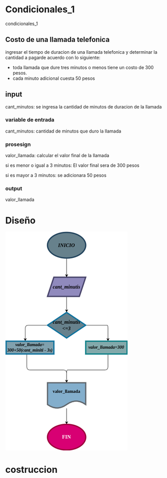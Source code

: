 # Condicionales_1
condicionales_1

##  Costo de una llamada telefonica

ingresar el tiempo de duracion de una llamada telefonica y determinar la cantidad a pagarde acuerdo con lo siguiente:

- toda llamada que dure tres minutos o menos tiene un costo de 300 pesos.
- cada minuto adicional cuesta 50 pesos

## input

cant_minutos: se ingresa la cantidad de minutos de duracion de la llamada

### variable de entrada
cant_minutos: cantidad de minutos que duro la llamada

###  prosesign
valor_llamada: calcular el valor final de la llamada

si es menor o igual a 3 minutos: El valor final sera de 300 pesos

si es mayor a 3 minutos: se adicionara 50 pesos 

###  output
valor_llamada
# Diseño

![diagrama de flujo](diagrama.png "diagramade flujo")
# costruccion
